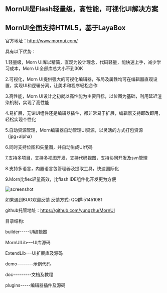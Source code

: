 ## MornUI是Flash轻量级，高性能，可视化UI解决方案
## MornUI全面支持HTML5，基于LayaBox

官方地址：http://www.mornui.com/

具有以下优势：

1.轻量级，Morn UI库以精简，直观为设计理念，代码轻量，能快速上手，减少学习成本，Morn UI全部库总大小不到30K

2.可视化，Morn UI提供强大的可视化编辑器，布局及属性均可在编辑器直观设置，实现UI和逻辑分离，让美术和程序轻松合作

3.高性能，Morn UI设计之初就以高性能为主要目标，以位图为基础，利用延迟渲染机制，实现了高性能

4.易扩展，无论UI组件还是编辑器插件，都非常易于扩展，编辑器支持即改即用，轻松实现个性化

5.自动资源管理，Morn编辑器自动管理UI资源，以灵活的方式打包资源（jpg+alpha）

6.同时支持位图和矢量图，并自动生成UI代码

7.支持多项目，支持多视图开发，支持代码视图，支持协同开发及svn管理

8.支持多语言，内置语言包管理器及提取工具，快速国际化

9.Morn比flex轻量高效，比flash IDE组件化开发更为方便

![screenshot](http://yungzhu.github.io/MornUI/images/morn.jpg "screenshot")

如果遇到BUG欢迎反馈
反馈方式: QQ群:51451081
	
github托管地址：https://github.com/yungzhu/MornUI

	
目录结构:

builder-----UI编辑器

MornUILib---UI库源码

ExtendLib---UI扩展库及源码

demo--------示例代码

doc---------文档及教程

plugins-----编辑器插件及源码
